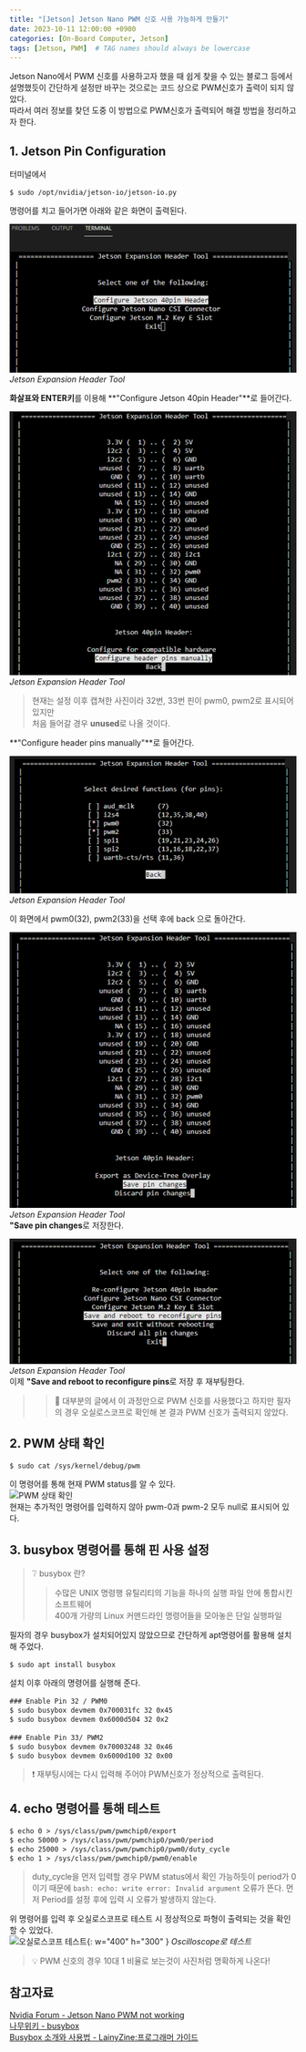 ```yaml
---
title: "[Jetson] Jetson Nano PWM 신호 사용 가능하게 만들기"
date: 2023-10-11 12:00:00 +0900
categories: [On-Board Computer, Jetson]
tags: [Jetson, PWM]  # TAG names should always be lowercase
---
```

Jetson Nano에서 PWM 신호를 사용하고자 했을 때 쉽게 찾을 수 있는 블로그 등에서 설명했듯이
간단하게 설정만 바꾸는 것으로는 코드 상으로 PWM신호가 출력이 되지 않았다.  
따라서 여러 정보를 찾던 도중 이 방법으로 PWM신호가 출력되어 해결 방법을 정리하고자 한다.

## 1. Jetson Pin Configuration
터미널에서  
```terminal
$ sudo /opt/nvidia/jetson-io/jetson-io.py  
```  
명령어를 치고 들어가면 아래와 같은 화면이 출력된다.

![Jetson 핀 설정](/assets/img/post_img/Jetson_Expansion_Header_Tool_1.png)
_Jetson Expansion Header Tool_

**화살표와 ENTER키**를 이용해 **"Configure Jetson 40pin Header"**로 들어간다.

![Jetson 핀 설정](/assets/img/post_img/Jetson_Expansion_Header_Tool_2.png)
_Jetson Expansion Header Tool_  
> 현재는 설정 이후 캡쳐한 사진이라 32번, 33번 핀이 pwm0, pwm2로 표시되어 있지만  
> 처음 들어갈 경우 **unused**로 나올 것이다.

**"Configure header pins manually"**로 들어간다.

![Jetson 핀 설정](/assets/img/post_img/Jetson_Expansion_Header_Tool_3.png)
_Jetson Expansion Header Tool_  

이 화면에서 pwm0(32), pwm2(33)을 선택 후에 back 으로 돌아간다. 

![Jetson 핀 설정](/assets/img/post_img/Jetson_Expansion_Header_Tool_4.png)
_Jetson Expansion Header Tool_   
**"Save pin changes**로 저장한다.

![Jetson 핀 설정](/assets/img/post_img/Jetson_Expansion_Header_Tool_5.png)
_Jetson Expansion Header Tool_  
이제 **"Save and reboot to reconfigure pins**로 저장 후 재부팅한다.

>>🤔 대부분의 글에서 이 과정만으로 PWM 신호를 사용했다고 하지만 필자의 경우 오실로스코프로 확인해 본 결과
PWM 신호가 출력되지 않았다.

## 2. PWM 상태 확인
```terminal
$ sudo cat /sys/kernel/debug/pwm
``` 
이 명령어를 통해 현재 PWM status를 알 수 있다.  
![PWM 상태 확인](/assets/img/post_img/Jetson_pwm_status_1.png.png)  
현재는 추가적인 명령어를 입력하지 않아 pwm-0과 pwm-2 모두 null로 표시되어 있다.

## 3. busybox 명령어를 통해 핀 사용 설정
> ❔ busybox 란?
>> 수많은 UNIX 명령행 유틸리티의 기능을 하나의 실행 파일 안에 통합시킨 소프트웨어  
>> 400개 가량의 Linux 커맨드라인 명령어들을 모아놓은 단일 실행파일

필자의 경우 busybox가 설치되어있지 않았으므로 간단하게 apt명령어를 활용해 설치해 주었다.
```terminal
$ sudo apt install busybox
```
설치 이후 아래의 명령어를 실행해 준다.
```terminal
### Enable Pin 32 / PWM0
$ sudo busybox devmem 0x700031fc 32 0x45
$ sudo busybox devmem 0x6000d504 32 0x2

### Enable Pin 33/ PWM2
$ sudo busybox devmem 0x70003248 32 0x46
$ sudo busybox devmem 0x6000d100 32 0x00
```

> ❗ 재부팅시에는 다시 입력해 주어야 PWM신호가 정상적으로 출력된다.

## 4. echo 명령어를 통해 테스트
```terminal
$ echo 0 > /sys/class/pwm/pwmchip0/export
$ echo 50000 > /sys/class/pwm/pwmchip0/pwm0/period
$ echo 25000 > /sys/class/pwm/pwmchip0/pwm0/duty_cycle
$ echo 1 > /sys/class/pwm/pwmchip0/pwm0/enable
```
> duty_cycle을 먼저 입력할 경우 PWM status에서 확인 가능하듯이 period가 0이기 때문에
```bash: echo: write error: Invalid argument``` 오류가 뜬다.
먼저 Period를 설정 후에 입력 시 오류가 발생하지 않는다.

위 명령어를 입력 후 오실로스코프로 테스트 시 정상적으로 파형이 출력되는 것을 확인할 수 있었다.  
![오실로스코프 테스트](/assets/img/post_img/PWM_Oscilloscope.jpg){: w="400" h="300" } 
_Oscilloscope로 테스트_

> 💡 PWM 신호의 경우 10대 1 비율로 보는것이 사진처럼 명확하게 나온다!


## 참고자료
[Nvidia Forum - Jetson Nano PWM not working](https://forums.developer.nvidia.com/t/jetson-nano-pwm-not-working/154939/14)  
[나무위키 - busybox](https://namu.wiki/w/BusyBox)  
[Busybox 소개와 사용법 - LainyZine:프로그래머 가이드](https://www.lainyzine.com/ko/article/busybox/)